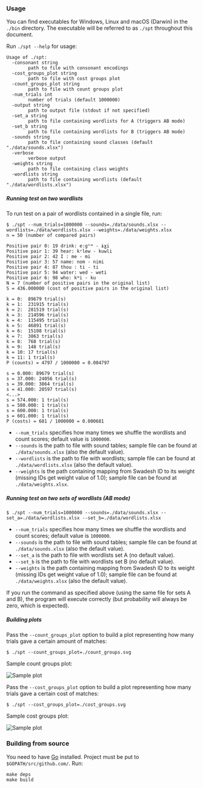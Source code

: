 ### Usage

You can find executables for Windows, Linux and macOS (Darwin) in the `./bin` directory. The executable will be referred to as `./spt` throughout this document. 

Run `./spt --help` for usage:

```
Usage of ./spt:
  -consonant string
    	path to file with consonant encodings
  -cost_groups_plot string
    	path to file with cost groups plot
  -count_groups_plot string
    	path to file with count groups plot
  -num_trials int
    	number of trials (default 1000000)
  -output string
    	path to output file (stdout if not specified)
  -set_a string
    	path to file containing wordlists for A (triggers AB mode)
  -set_b string
    	path to file containing wordlists for B (triggers AB mode)
  -sounds string
    	path to file containing sound classes (default "./data/sounds.xlsx")
  -verbose
    	verbose output
  -weights string
    	path to file containing class weights
  -wordlists string
    	path to file containing wordlists (default "./data/wordlists.xlsx")
```

##### Running test on two wordlists

To run test on a pair of wordlists contained in a single file, run:

```
$ ./spt --num_trials=1000000 --sounds=./data/sounds.xlsx --wordlists=./data/wordlists.xlsx --weights=./data/weights.xlsx
n = 50 (number of compared pairs)

Positive pair 0: 19 drink: eːgʰʷ - ɨɣi
Positive pair 1: 39 hear: kʸlew - kuwli
Positive pair 2: 42 I : me - mi
Positive pair 3: 57 name: nom - nimi
Positive pair 4: 87 thou : ti - ti
Positive pair 5: 94 water: wed - weti
Positive pair 6: 98 who: kʷi - ku
N = 7 (number of positive pairs in the original list)
S = 436.000000 (cost of positive pairs in the original list)

k = 0:	89679 trial(s)
k = 1:	231915 trial(s)
k = 2:	281519 trial(s)
k = 3:	214596 trial(s)
k = 4:	115495 trial(s)
k = 5:	46891 trial(s)
k = 6:	15108 trial(s)
k = 7:	3863 trial(s)
k = 8:	768 trial(s)
k = 9:	148 trial(s)
k = 10:	17 trial(s)
k = 11:	1 trial(s)
P (counts) = 4797 / 1000000 = 0.004797

s = 0.000: 89679 trial(s)
s = 37.000: 24056 trial(s)
s = 39.000: 3864 trial(s)
s = 41.000: 20597 trial(s)
<...>
s = 574.000: 1 trial(s)
s = 580.000: 1 trial(s)
s = 600.000: 1 trial(s)
s = 601.000: 1 trial(s)
P (costs) = 681 / 1000000 = 0.000681
```

* `--num_trials` specifies how many times we shuffle the wordlists and count scores; default value is `1000000`.
* `--sounds` is the path to file with sound tables; sample file can be found at `./data/sounds.xlsx` (also the default value).
* `--wordlists` is the path to file with wordlists; sample file can be found at `./data/wordlists.xlsx` (also the default value).
* `--weights` is the path containing mapping from Swadesh ID to its weight (missing IDs get weight value of 1.0); sample file can be found at `./data/weights.xlsx`.

##### Running test on two sets of wordlists (AB mode)

```
$ ./spt --num_trials=1000000 --sounds=./data/sounds.xlsx --set_a=./data/wordlists.xlsx --set_b=./data/wordlists.xlsx
```

* `--num_trials` specifies how many times we shuffle the wordlists and count scores; default value is `1000000`.
* `--sounds` is the path to file with sound tables; sample file can be found at `./data/sounds.xlsx` (also the default value).
* `--set_a` is the path to file with wordlists set A (no default value).
* `--set_b` is the path to file with wordlists set B (no default value).
* `--weights` is the path containing mapping from Swadesh ID to its weight (missing IDs get weight value of 1.0); sample file can be found at `./data/weights.xlsx` (also the default value).

If you run the command as specified above (using the same file for sets A and B), the program will execute correctly (but probability will always be zero, which is expected).

##### Building plots

Pass the `--count_groups_plot` option to build a plot representing how many trials gave a certain amount of matches:

```
$ ./spt --count_groups_plot=./count_groups.svg
``` 

Sample count groups plot:

![Sample plot](https://github.com/oopcode/starling-permutation-test/blob/master/count_groups.svg)

Pass the `--cost_groups_plot` option to build a plot representing how many trials gave a certain cost of matches:

```
$ ./spt --cost_groups_plot=./cost_groups.svg
``` 

Sample cost groups plot:

![Sample plot](https://github.com/oopcode/starling-permutation-test/blob/master/cost_groups.svg)

### Building from source

You need to have [Go](https://golang.org/doc/install) installed. Project must be put to `$GOPATH/src/github.com/`. Run:

```
make deps
make build
```